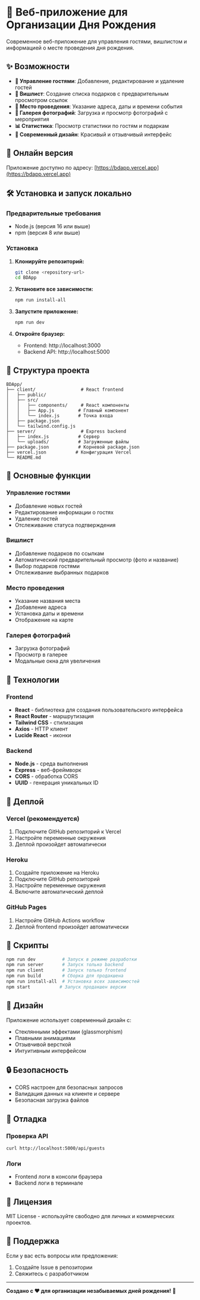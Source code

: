 # 🎉 Веб-приложение для Организации Дня Рождения

Современное веб-приложение для управления гостями, вишлистом и информацией о месте проведения дня рождения.

## ✨ Возможности

- **👥 Управление гостями**: Добавление, редактирование и удаление гостей
- **🎁 Вишлист**: Создание списка подарков с предварительным просмотром ссылок
- **📍 Место проведения**: Указание адреса, даты и времени события
- **📸 Галерея фотографий**: Загрузка и просмотр фотографий с мероприятия
- **📊 Статистика**: Просмотр статистики по гостям и подаркам
- **🎨 Современный дизайн**: Красивый и отзывчивый интерфейс

## 🚀 Онлайн версия

Приложение доступно по адресу: [https://bdapp.vercel.app](https://bdapp.vercel.app)

## 🛠️ Установка и запуск локально

### Предварительные требования

- Node.js (версия 16 или выше)
- npm (версия 8 или выше)

### Установка

1. **Клонируйте репозиторий:**
   ```bash
   git clone <repository-url>
   cd BDApp
   ```

2. **Установите все зависимости:**
   ```bash
   npm run install-all
   ```

3. **Запустите приложение:**
   ```bash
   npm run dev
   ```

4. **Откройте браузер:**
   - Frontend: http://localhost:3000
   - Backend API: http://localhost:5000

## 📁 Структура проекта

```
BDApp/
├── client/                 # React frontend
│   ├── public/
│   ├── src/
│   │   ├── components/     # React компоненты
│   │   ├── App.js         # Главный компонент
│   │   └── index.js       # Точка входа
│   ├── package.json
│   └── tailwind.config.js
├── server/                 # Express backend
│   ├── index.js           # Сервер
│   └── uploads/           # Загруженные файлы
├── package.json           # Корневой package.json
├── vercel.json           # Конфигурация Vercel
└── README.md
```

## 🎯 Основные функции

### Управление гостями
- Добавление новых гостей
- Редактирование информации о гостях
- Удаление гостей
- Отслеживание статуса подтверждения

### Вишлист
- Добавление подарков по ссылкам
- Автоматический предварительный просмотр (фото и название)
- Выбор подарков гостями
- Отслеживание выбранных подарков

### Место проведения
- Указание названия места
- Добавление адреса
- Установка даты и времени
- Отображение на карте

### Галерея фотографий
- Загрузка фотографий
- Просмотр в галерее
- Модальные окна для увеличения

## 🔧 Технологии

### Frontend
- **React** - библиотека для создания пользовательского интерфейса
- **React Router** - маршрутизация
- **Tailwind CSS** - стилизация
- **Axios** - HTTP клиент
- **Lucide React** - иконки

### Backend
- **Node.js** - среда выполнения
- **Express** - веб-фреймворк
- **CORS** - обработка CORS
- **UUID** - генерация уникальных ID

## 🚀 Деплой

### Vercel (рекомендуется)
1. Подключите GitHub репозиторий к Vercel
2. Настройте переменные окружения
3. Деплой произойдет автоматически

### Heroku
1. Создайте приложение на Heroku
2. Подключите GitHub репозиторий
3. Настройте переменные окружения
4. Включите автоматический деплой

### GitHub Pages
1. Настройте GitHub Actions workflow
2. Деплой frontend произойдет автоматически

## 📝 Скрипты

```bash
npm run dev          # Запуск в режиме разработки
npm run server       # Запуск только backend
npm run client       # Запуск только frontend
npm run build        # Сборка для продакшена
npm run install-all  # Установка всех зависимостей
npm start           # Запуск продакшен версии
```

## 🎨 Дизайн

Приложение использует современный дизайн с:
- Стеклянными эффектами (glassmorphism)
- Плавными анимациями
- Отзывчивой версткой
- Интуитивным интерфейсом

## 🔒 Безопасность

- CORS настроен для безопасных запросов
- Валидация данных на клиенте и сервере
- Безопасная загрузка файлов

## 🐛 Отладка

### Проверка API
```bash
curl http://localhost:5000/api/guests
```

### Логи
- Frontend логи в консоли браузера
- Backend логи в терминале

## 📝 Лицензия

MIT License - используйте свободно для личных и коммерческих проектов.

## 🤝 Поддержка

Если у вас есть вопросы или предложения:
1. Создайте Issue в репозитории
2. Свяжитесь с разработчиком

---

**Создано с ❤️ для организации незабываемых дней рождения!** 🎂